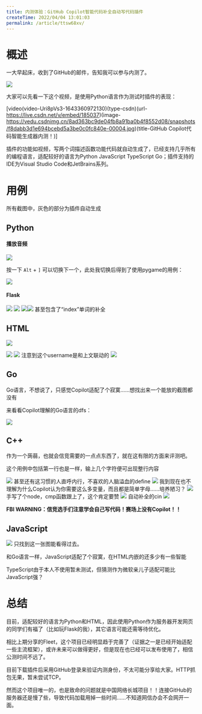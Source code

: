 ```yaml
---
title: 内测体验：GitHub Copilot智能代码补全自动写代码插件
createTime: 2022/04/04 13:01:03
permalink: /article/ttsw68xv/
---
```


# 概述

一大早起床，收到了GitHub的邮件，告知我可以参与内测了。

![](../images/d56236e3c0e1421a44cda6401fec9378.png)

大家可以先看一下这个视频，是使用Python语言作为测试时插件的表现：

[video(video-Uri8pVs3-1643360972130)(type-csdn)(url-https://live.csdn.net/v/embed/185037)(image-https://vedu.csdnimg.cn/8ad363bc9de04fb8a91ba0b4f8552d08/snapshots/f8dabb3d1e694bcebd5a3be0c0fc840e-00004.jpg)(title-GitHub Copilot代码智能生成器内测！)]

插件的功能如视频，写两个词描述函数功能代码就自动生成了，已经支持几乎所有的编程语言，适配较好的语言为Python JavaScript TypeScript Go；插件支持的IDE为Visual Studio Code和JetBrains系列。

# 用例

所有截图中，灰色的部分为插件自动生成

## Python

#### 播放音频

![](../images/2e9eade62bb4bd3314a15309fa416d53.png)

按一下 `Alt` + `]` 可以切换下一个，此处我切换后得到了使用pygame的用例：

![](../images/023ed7c1ce5fb8087bec96f21a3d9064.png)

#### Flask

![](../images/fca32ada35b5e44b0c753b43c8bbd5d7.png)
![](../images/95aead498b189334e07e9bb452d2d6db.png)
![](../images/76cfbb9c17ee9969cc3c67011bb48c64.png)![](../images/05c155d8a1fdb822f7a42542dc2b275d.png)
甚至包含了“index”单词的补全

## HTML
![](../images/293b7431db6d0836453e43497a2b5e38.png)

![](../images/a68c307299cdcff659c873707f8731ab.png)
![](../images/736f09ce6d5ec243a9b0711188e66d3a.png)
注意到这个username是和上文联动的
![](../images/06cbd810e73d4603994494b1ae4f8fee.png)

## Go

Go语言，不想说了，只感觉Copilot适配了个寂寞……想找出来一个能放的截图都没有

来看看Copilot理解的Go语言的dfs：

![](../images/87d4e9cc519d46fb51ca5ea7cc623a14.png)

## C++

作为一个蒟蒻，也就会信竞需要的一点点东西了，就在这有限的方面来评测吧。

这个用例中包括第一行也是一样，输上几个字符便可出现整行内容

![](../images/57961c78b8d91ab6a20eb0d7b61733f6.png)
甚至还有这习惯的人直呼内行，不喜欢的人脑溢血的define
![](../images/f473e27af24084df2133b4e08e772578.png)
我到现在也不理解为什么Copilot认为你需要这么多变量，而且都是简单字母……培养陋习？
![](../images/3b736be41fe1f640a29f290abd82fd05.png)
手写了个node，cmp函数跟上了，这个肯定要赞
![](../images/4ce4cfc6551169f051ad4f109b8fa7ea.png)
自动补全的cin
![](../images/42225e5edacea2c88834615fe2bcd931.png)

**FBI WARNING：信竞选手们注意学会自己写代码！赛场上没有Copilot！！**
	
## JavaScript
![](../images/8fae6eaf993ff5e78194f305def770b9.png)
只找到这一张图能看得过去。

和Go语言一样，JavaScript适配了个寂寞，在HTML内嵌的还多少有一些智能

TypeScript由于本人不使用暂未测试，但猜测作为微软亲儿子适配可能比JavaScript强？

# 总结

目前，适配较好的语言为Python和HTML，因此使用Python作为服务器开发网页的同学们有福了（比如玩Flask的我），其它语言可能还需等待优化。

相比上期分享的Fleet，这个项目已经明显趋于完善了（证据之一是已经开始适配一些主流框架），或许未来可以做得更好，但是现在也已经可以发布使用了，相信公测时间不远了。

目前下载插件后采用GitHub登录来验证内测身份，不太可能分享给大家。HTTP抓包无果，暂未尝试TCP。

然而这个项目唯一的，也是致命的问题就是中国网络长城项目！！连接GitHub的服务器还是慢了些，导致代码加载用掉一些时间……不知道网信办会不会网开一面。
